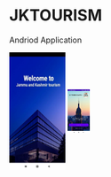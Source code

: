 # JKTOURISM
Andriod Application

</hr>
 <img align="center" src="1.jpg" alt="UI" height="50%" width="20%" />
 <img align="center" src="2.jpg" alt="_ansuman_behera_/" height="80" width="40" />

